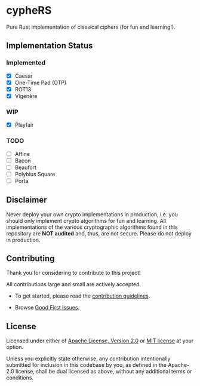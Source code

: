 # cypheRS

Pure Rust implementation of classical ciphers (for fun and learning!).

## Implementation Status

### Implemented

- [X] Caesar
- [X] One-Time Pad (OTP)
- [X] ROT13
- [X] Vigenère

### WIP

- [x] Playfair

### TODO

- [ ] Affine
- [ ] Bacon
- [ ] Beaufort
- [ ] Polybius Square
- [ ] Porta

## Disclaimer

Never deploy your own crypto implementations in production, i.e. you should only implement crypto algorithms for fun and learning.
All implementations of the various cryptographic algorithms found in this repository are **NOT audited** and, thus, are not secure.
Please do not deploy in production.

## Contributing

Thank you for considering to contribute to this project!

All contributions large and small are actively accepted.

- To get started, please read the [contribution guidelines](https://github.com/nostandard/cyphers/blob/main/CONTRIBUTING.md).

- Browse [Good First Issues](https://github.com/nostandard/cyphers/labels/good%20first%20issue).

## License

Licensed under either of <a href="LICENSE-APACHE">Apache License, Version 2.0</a> or <a href="LICENSE-MIT">MIT license</a> at your option.

Unless you explicitly state otherwise, any contribution intentionally submitted for inclusion in this codebase by you, as defined in the Apache-2.0 license,
shall be dual licensed as above, without any additional terms or conditions.
